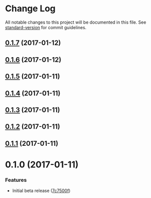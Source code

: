 # Change Log

All notable changes to this project will be documented in this file. See [standard-version](https://github.com/conventional-changelog/standard-version) for commit guidelines.

<a name="0.1.7"></a>
## [0.1.7](https://github.com/MartinHelmut/number-generator/compare/v0.1.6...v0.1.7) (2017-01-12)



<a name="0.1.6"></a>
## [0.1.6](https://github.com/MartinHelmut/number-generator/compare/v0.1.5...v0.1.6) (2017-01-12)



<a name="0.1.5"></a>
## [0.1.5](https://github.com/MartinHelmut/number-generator/compare/v0.1.4...v0.1.5) (2017-01-11)



<a name="0.1.4"></a>
## [0.1.4](https://github.com/MartinHelmut/number-generator/compare/v0.1.3...v0.1.4) (2017-01-11)



<a name="0.1.3"></a>
## [0.1.3](https://github.com/MartinHelmut/number-generator/compare/v0.1.2...v0.1.3) (2017-01-11)



<a name="0.1.2"></a>
## [0.1.2](https://github.com/MartinHelmut/number-generator/compare/v0.1.1...v0.1.2) (2017-01-11)



<a name="0.1.1"></a>
## [0.1.1](https://github.com/MartinHelmut/number-generator/compare/v0.1.0...v0.1.1) (2017-01-11)



<a name="0.1.0"></a>
# 0.1.0 (2017-01-11)


### Features

* Initial beta release ([7c7500f](https://github.com/MartinHelmut/number-generator/commit/7c7500f))
